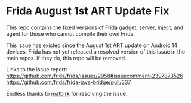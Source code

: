 # Frida August 1st ART Update Fix
This repo contains the fixed versions of Frida gadget, server, inject, and agent for those who cannot compile their own Frida.

This issue has existed since the August 1st ART update on Android 14 devices. Frida has not yet released a resolved version of this issue in the main repos. If they do, this repo will be removed.

Links to the issue report:
https://github.com/frida/frida/issues/2958#issuecomment-2397873526
https://github.com/frida/frida-java-bridge/pull/337

Endless thanks to [matbirk](https://github.com/matbrik) for resolving the issue.

